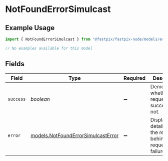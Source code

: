 # NotFoundErrorSimulcast

## Example Usage

```typescript
import { NotFoundErrorSimulcast } from "@fastpix/fastpix-node/models/errors";

// No examples available for this model
```

## Fields

| Field                                                                             | Type                                                                              | Required                                                                          | Description                                                                       |
| --------------------------------------------------------------------------------- | --------------------------------------------------------------------------------- | --------------------------------------------------------------------------------- | --------------------------------------------------------------------------------- |
| `success`                                                                         | *boolean*                                                                         | :heavy_minus_sign:                                                                | Demonstrates whether the request is successful or not.                            |
| `error`                                                                           | [models.NotFoundErrorSimulcastError](../../models/notfounderrorsimulcasterror.md) | :heavy_minus_sign:                                                                | Displays details about the reasons behind the request's failure.                  |